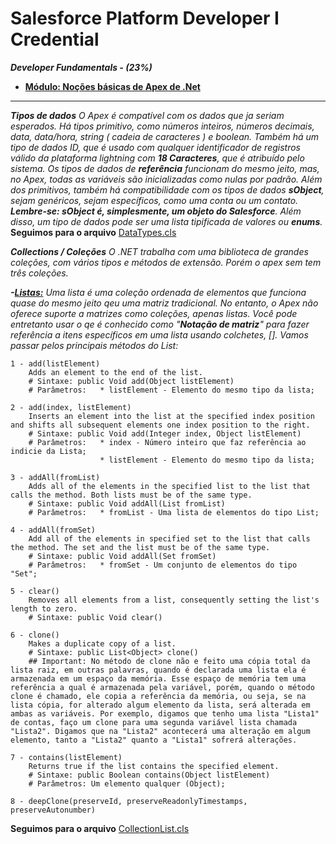 # Salesforce Platform Developer I Credential

***Developer Fundamentals - (23%)***
- **[Módulo: Noções básicas de Apex de .Net](https://trailhead.salesforce.com/pt-BR/content/learn/modules/apex_basics_dotnet?trailmix_creator_id=strailhead&trailmix_slug=prepare-for-your-salesforce-platform-developer-i-credential)**
----------
***Tipos de dados***
*O Apex é compatível com os dados que ja seriam esperados. Há tipos primitivo, como números inteiros, números decimais, data, data/hora, string ( cadeia de caracteres ) e boolean. Também há um tipo de dados ID, que é usado com qualquer identificador de registros válido da plataforma lightning com **18 Caracteres**, que é atribuído pelo sistema.*
*Os tipos de dados de **referência** funcionam do mesmo jeito, mas, no Apex, todas as variáveis são inicializadas como nulas por padrão.*
*Além dos primitivos, também há compatibilidade com os tipos de dados **sObject**, sejam genéricos, sejam específicos, como uma conta ou um contato. **Lembre-se: sObject é, simplesmente, um objeto do Salesforce**.*
*Além disso, um tipo de dados pode ser uma lista tipificada de valores ou **enums**.*
**Seguimos para o arquivo** [DataTypes.cls](./force-app/main/default/classes/DataTypes.cls)

***Collections / Coleções***
*O .NET trabalha com uma biblioteca de grandes coleções, com vários tipos e métodos de extensão. Porém o apex sem tem três coleções.*

***-[Listas:](https://developer.salesforce.com/docs/atlas.en-us.apexref.meta/apexref/apex_methods_system_list.htm#apex_System_List_deepClone)***
*Uma lista é uma coleção ordenada de elementos que funciona quase do mesmo jeito qeu uma matriz tradicional. No entanto, o Apex não oferece suporte a matrizes como coleções, apenas listas. Você pode entretanto usar o qe é conhecido como "**Notação de matriz**" para fazer referência a itens específicos em uma lista usando colchetes, [].*
*Vamos passar pelos principais métodos do List:*

    1 - add(listElement)
        Adds an element to the end of the list.
        # Sintaxe: public Void add(Object listElement)
        # Parâmetros:   * listElement - Elemento do mesmo tipo da lista;

    2 - add(index, listElement)
        Inserts an element into the list at the specified index position and shifts all subsequent elements one index position to the right.
        # Sintaxe: public Void add(Integer index, Object listElement)
        # Parâmetros:   * index - Número inteiro que faz referência ao indicie da Lista;
                        * listElement - Elemento do mesmo tipo da lista;
  
    3 - addAll(fromList)
        Adds all of the elements in the specified list to the list that calls the method. Both lists must be of the same type.
        # Sintaxe: public Void addAll(List fromList)
        # Parâmetros:   * fromList - Uma lista de elementos do tipo List;

    4 - addAll(fromSet)
        Add all of the elements in specified set to the list that calls the method. The set and the list must be of the same type.
        # Sintaxe: public Void addAll(Set fromSet)
        # Parâmetros:   * fromSet - Um conjunto de elementos do tipo "Set";

    5 - clear()
        Removes all elements from a list, consequently setting the list's length to zero.
        # Sintaxe: public Void clear()

    6 - clone()
        Makes a duplicate copy of a list.        
        # Sintaxe: public List<Object> clone()
        ## Important: No método de clone não e feito uma cópia total da lista raiz, em outras palavras, quando é declarada uma lista ela é armazenada em um espaço da memória. Esse espaço de memória tem uma referência a qual é armazenada pela variável, porém, quando o método clone é chamado, ele copia a referência da memória, ou seja, se na lista cópia, for alterado algum elemento da lista, será alterada em ambas as variáveis. Por exemplo, digamos que tenho uma lista "Lista1" de contas, faço um clone para uma segunda variável lista chamada "Lista2". Digamos que na "Lista2" acontecerá uma alteração em algum elemento, tanto a "Lista2" quanto a "Lista1" sofrerá alterações.

    7 - contains(listElement)
        Returns true if the list contains the specified element.
        # Sintaxe: public Boolean contains(Object listElement)
        # Parâmetros: Um elemento qualquer (Object);

    8 - deepClone(preserveId, preserveReadonlyTimestamps, preserveAutonumber)


 **Seguimos para o arquivo** [CollectionList.cls](./force-app/main/default/classes/CollectionList.cls)
    
